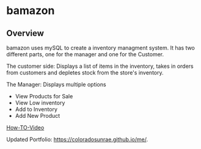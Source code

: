 # bamazon

## Overview

bamazon uses mySQL to create a inventory managment system. It has two different parts, one for the manager and one for the Customer. 

The customer side: 
Displays a list of items in the inventory, takes in orders from customers and depletes stock from the store's inventory. 

The Manager: 
Displays multiple options 
 * View Products for Sale
 * View Low inventory
 * Add to Inventory
 * Add New Product

 
[How-TO-Video](bamazon/info.mov)

Updated Portfolio:
https://coloradosunrae.github.io/me/.
